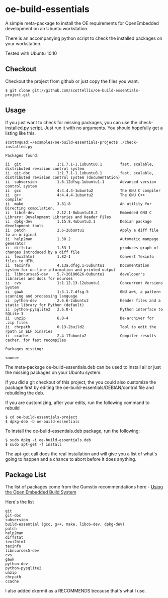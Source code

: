   oe-build-essentials
=======

A simple meta-package to install the OE requirements for OpenEmbedded 
development on an Ubuntu workstation.

There is an accompanying python script to check the installed packages on
your workstation.

Tested with Ubuntu 10.10

Checkout
-------

Checkout the project from github or just copy the files you want.

    $ git clone git://github.com/scottellis/oe-build-essentials-project.git
    

Usage
-------

If you just want to check for missing packages, you can use the check-installed.py
script. Just run it with no arguments. You should hopefully get a listing like this.

	scott@quad:~/examples/oe-build-essentials-project$ ./check-installed.py 

	Packages found:

	ii  git                1:1.7.1-1.1ubuntu0.1        fast, scalable, distributed revision control system
	ii  git-doc            1:1.7.1-1.1ubuntu0.1        fast, scalable, distributed revision control system (documentation)
	ii  subversion         1.6.12dfsg-1ubuntu1.1       Advanced version control system
	ii  gcc                4:4.4.4-1ubuntu2            The GNU C compiler
	ii  g++                4:4.4.4-1ubuntu2            The GNU C++ compiler
	ii  make               3.81-8                      An utility for Directing compilation.
	ii  libc6-dev          2.12.1-0ubuntu10.2          Embedded GNU C Library: Development Libraries and Header Files
	ii  dpkg-dev           1.15.8.4ubuntu3.1           Debian package development tools
	ii  patch              2.6-2ubuntu1                Apply a diff file to an original
	ii  help2man           1.38.2                      Automatic manpage generator
	ii  diffstat           1.53-1                      produces graph of changes introduced by a diff file
	ii  texi2html          1.82-1                      Convert Texinfo files to HTML
	ii  texinfo            4.13a.dfsg.1-5ubuntu1       Documentation system for on-line information and printed output
	ii  libncurses5-dev    5.7+20100626-0ubuntu1       developer's libraries and docs for ncurses
	ii  cvs                1:1.12.13-12ubuntu1         Concurrent Versions System
	ii  gawk               1:3.1.7.dfsg-5              GNU awk, a pattern scanning and processing language
	ii  python-dev         2.6.6-2ubuntu2              header files and a static library for Python (default)
	ii  python-pysqlite2   2.6.0-1                     Python interface to SQLite 3
	ii  unzip              6.0-4                       De-archiver for .zip files
	ii  chrpath            0.13-2build2                Tool to edit the rpath in ELF binaries
	ii  ccache             2.4-17ubuntu2               Compiler results cacher, for fast recompiles

	Packages missing:

	<none>



The meta-package oe-build-essentials.deb can be used to install all or just the
missing packages on your Ubuntu system. 

If you did a git checkout of this project, the you could also customize the
package first by editing the oe-build-essentials/DEBIAN/control file and 
rebuilding the deb.


If you are customizing, after your edits, run the following command to rebuild

    $ cd oe-build-essentials-project
    $ dpkg-deb -b oe-build-essentials


To install the oe-build-essentials.deb package, run the following:

    $ sudo dpkg -i oe-build-essentials.deb
    $ sudo apt-get -f install


The apt-get call does the real installation and will give you a list of what's
going to happen and a chance to abort before it does anything.


Package List
-------

The list of packages come from the Gumstix recommendations here - 
<a href="http://www.gumstix.org/software-development/open-embedded/61-using-the-open-embedded-build-system.html">
Using the Open Embedded Build System</a>

Here's the list

    git
    git-doc
    subversion
    build-essential (gcc, g++, make, libc6-dev, dpkg-dev)
    patch
    help2man
    diffstat
    texi2html
    texinfo
    libncurses5-dev
    cvs
    gawk
    python-dev
    python-pysqlite2
    unzip
    chrpath
    ccache

I also added ckermit as a RECOMMENDS because that's what I use.

